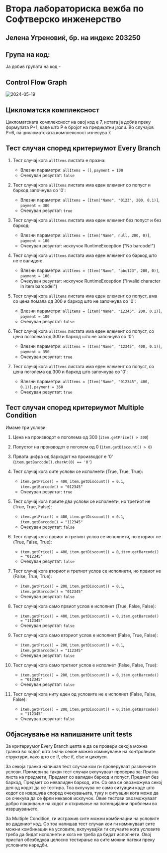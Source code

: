 # Втора лабораториска вежба по Софтверско инженерство
## Јелена Угреновиќ, бр. на индекс 203250
## Група на код:
Ја добив групата на код - 
## Control Flow Graph
![2024-05-19](https://github.com/JelenaUgrenovic/SI_2024_lab2_203250/assets/130100521/4f3858f4-c273-4914-9e68-0a1c8b661612)
## Цикломатска комплексност
Цикломатската комплексност на овој код е 7, истата ја добив преку формулата P+1, каде што P е бројот на предикатни јазли. Во случајoв P=6, па цикломатската комплексност изнесува 7.
## Тест случаи според критериумот Every Branch
1. Тест случај кога `allItems` листата е празна:
   - Влезни параметри: `allItems = []`, `payment = 100`
   - Очекуван резултат: `false`

2. Тест случај кога `allItems` листата има еден елемент со попуст и баркод започнува со '0':
   - Влезни параметри: `allItems = [Item("Name", "0123", 200, 0.1)]`, `payment = 300`
   - Очекуван резултат: `true`

3. Тест случај кога `allItems` листата има еден елемент без попуст и без баркод:
   - Влезни параметри: `allItems = [Item("Name", null, 200, 0)]`, `payment = 100`
   - Очекуван резултат: исклучок RuntimeException ("No barcode!")

4. Тест случај кога `allItems` листата има еден елемент со баркод што не е валиден:
   - Влезни параметри: `allItems = [Item("Name", "abc123", 200, 0)]`, `payment = 100`
   - Очекуван резултат: исклучок RuntimeException ("Invalid character in item barcode!")

5. Тест случај кога `allItems` листата има еден елемент со попуст, ама со цена помала од 300 и баркод што не започнува со '0':
   - Влезни параметри: `allItems = [Item("Name", "12345", 200, 0.1)]`, `payment = 100`
   - Очекуван резултат: `false`

6. Тест случај кога `allItems` листата има еден елемент со попуст, со цена поголема од 300 и баркод што не започнува со '0':
   - Влезни параметри: `allItems = [Item("Name", "12345", 400, 0.1)]`, `payment = 350`
   - Очекуван резултат: `true`

7. Тест случај кога `allItems` листата има еден елемент со попуст, со цена поголема од 300 и баркод што започнува со '0':
   - Влезни параметри: `allItems = [Item("Name", "012345", 400, 0.1)]`, `payment = 350`
   - Очекуван резултат: `true`

## Тест случаи според критериумот  Multiple Condition
Имаме три услови:
1. Цена на производот е поголема од 300 (`item.getPrice() > 300`)
2. Попустот на производот е поголем од 0 (`item.getDiscount() > 0`)
3. Првата цифра од баркодот на производот е '0' (`item.getBarcode().charAt(0) == '0'`)
   
1. Тест случај кога сите услови се исполнети (True, True, True):
   - `item.getPrice() = 400`, `item.getDiscount() = 0.1`, `item.getBarcode() = "012345"`
   - Очекуван резултат: `true`

2. Тест случај кога првите два услови се исполнети, но третиот не (True, True, False):
   - `item.getPrice() = 400`, `item.getDiscount() = 0.1`, `item.getBarcode() = "112345"`
   - Очекуван резултат: `false`

3. Тест случај кога првиот и третиот услов се исполнети, но вториот не (True, False, True):
   - `item.getPrice() = 400`, `item.getDiscount() = 0`, `item.getBarcode() = "012345"`
   - Очекуван резултат: `false`

4. Тест случај кога вториот и третиот услов се исполнети, но првиот не (False, True, True):
   - `item.getPrice() = 200`, `item.getDiscount() = 0.1`, `item.getBarcode() = "012345"`
   - Очекуван резултат: `false`

5. Тест случај кога само првиот услов е исполнет (True, False, False):
   - `item.getPrice() = 400`, `item.getDiscount() = 0`, `item.getBarcode() = "112345"`
   - Очекуван резултат: `false`

6. Тест случај кога само вториот услов е исполнет (False, True, False):
   - `item.getPrice() = 200`, `item.getDiscount() = 0.1`, `item.getBarcode() = "112345"`
   - Очекуван резултат: `false`

7. Тест случај кога само третиот услов е исполнет (False, False, True):
   - `item.getPrice() = 200`, `item.getDiscount() = 0`, `item.getBarcode() = "012345"`
   - Очекуван резултат: `false`

8. Тест случај кога ниту еден од условите не е исполнет (False, False, False):
   - `item.getPrice() = 200`, `item.getDiscount() = 0`, `item.getBarcode() = "112345"`
   - Очекуван резултат: `false`

## Објаснување на напишаните unit tests
За критериумот Every Branch целта e да се провери секоја можна гранка во кодот, што значи секоe можнo изминување на контролните структури, како што се if, else if, else и циклуси.

За секоја гранка напишав тест случаи кои ги проверуваат различните услови. Примери за такви тест случаи вклучуваат проверка за:
Празна листа на предмети,
Предмет со валиден баркод и попуст,
Предмет без баркод,
Предмет со невалиден баркод, итн.
Со ова се овозможува секој дел од кодот да се тестира. Тоа вклучува не само ситуации каде што кодот се извршува според очекувањата, туку и ситуации кога може да се очекува да се фрли некаков исклучок. Овие тестови овозможуваат добро покривање на кодот и откривање на потенцијални проблеми во извршувањето.

За Multiple Condition, ги истражив сите можни комбинации на условите во дадениот код. Со тоа напишав тест случаи кои ги изминуваат сите можни комбинации на условите, вклучувајќи ги случаите кога условите треба да бидат исполнети и кога не треба да бидат исполнети. Овој пристап обезбедува целосно тестирање на сите можни патеки преку условните наредби.
